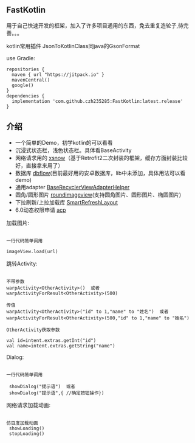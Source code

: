 ## FastKotlin

用于自己快速开发的框架，加入了许多项目通用的东西，免去重复造轮子,待完善。。。

kotlin常用插件 JsonToKotlinClass同java的GsonFormat

use Gradle:

```
repositories {
  maven { url "https://jitpack.io" }
  mavenCentral()
  google()
}
dependencies {
  implementation 'com.github.czh235285:FastKotlin:latest.release'
}
```
## 介绍

* 一个简单的Demo，初学kotlin的可以看看
* 沉浸式状态栏，浅色状态栏。具体看BaseActivity
* 网络请求用的 [xsnow](https://github.com/xiaoyaoyou1212/XSnow)（基于Retrofit2二次封装的框架，缓存方面封装比较好，直接拿来用了）
* 数据库 [dbflow](https://github.com/Raizlabs/DBFlow)(目前最好用的安卓数据库，lib中未添加，具体用法可以看demo)
* 通用adapter [BaseRecyclerViewAdapterHelper](https://github.com/CymChad/BaseRecyclerViewAdapterHelper)
* 圆角/圆形图片 [roundimageview](https://github.com/RaphetS/RoundImageView)(支持圆角图片、圆形图片、椭圆图片)
* 下拉刷新/上拉加载库 [SmartRefreshLayout](https://github.com/scwang90/SmartRefreshLayout)
* 6.0动态权限申请 [acp](https://github.com/mylhyl/AndroidAcp)


加载图片:

```

一行代码简单调用

imageView.load(url)  

```

跳转Activity:

```

不带参数
warpActivity<OtherActivity>()  或者
warpActivityForResult<OtherActivity>(500)

传值
warpActivity<OtherActivity>("id" to 1,"name" to "姓名")  或者
warpActivityForResult<OtherActivity>(500,"id" to 1,"name" to "姓名")

OtherActivity获取参数

val id=intent.extras.getInt("id")
val name=intent.extras.getString("name")

```

Dialog:

```

一行代码简单调用

 showDialog("提示语")  或者
 showDialog("提示语",{ //确定按钮操作})

```

网络请求加载动画:

```

仿百度加载动画
 showLoading()
 stopLoading()

```